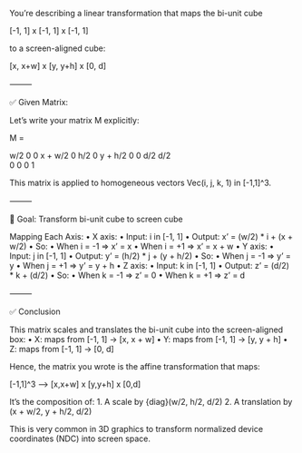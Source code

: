 You’re describing a linear transformation that maps the bi-unit cube

[-1, 1] x [-1, 1] x [-1, 1]

to a screen-aligned cube:

[x, x+w] x [y, y+h] x [0, d]

⸻

✅ Given Matrix:

Let’s write your matrix M explicitly:

M =

w/2      0       0       x + w/2 
0        h/2     0       y + h/2 
0        0       d/2     d/2     
0        0       0       1

This matrix is applied to homogeneous vectors Vec(i, j, k, 1) in [-1,1]^3.

⸻

🎯 Goal: Transform bi-unit cube to screen cube

Mapping Each Axis:
	•	X axis:
	•	Input: i in [-1, 1]
	•	Output: x’ = (w/2) * i + (x + w/2)
	•	So:
	•	When i = -1 => x’ = x
	•	When i = +1 => x’ = x + w
	•	Y axis:
	•	Input: j in [-1, 1]
	•	Output: y’ = (h/2) * j + (y + h/2)
	•	So:
	•	When j = -1 => y’ = y
	•	When j = +1 => y’ = y + h
	•	Z axis:
	•	Input: k in [-1, 1]
	•	Output: z’ = (d/2) * k + (d/2)
	•	So:
	•	When k = -1 => z’ = 0
	•	When k = +1 => z’ = d

⸻

✅ Conclusion

This matrix scales and translates the bi-unit cube into the screen-aligned box:
	•	X: maps from [-1, 1] → [x, x + w]
	•	Y: maps from [-1, 1] → [y, y + h]
	•	Z: maps from [-1, 1] → [0, d]

Hence, the matrix you wrote is the affine transformation that maps:

[-1,1]^3 --> [x,x+w] x [y,y+h] x [0,d]

It’s the composition of:
	1.	A scale by {diag}(w/2, h/2, d/2)
	2.	A translation by (x + w/2, y + h/2, d/2)

This is very common in 3D graphics to transform normalized device coordinates (NDC) into screen space.
